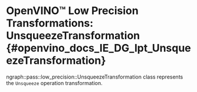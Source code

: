 # OpenVINO™ Low Precision Transformations: UnsqueezeTransformation {#openvino_docs_IE_DG_lpt_UnsqueezeTransformation}

ngraph::pass::low_precision::UnsqueezeTransformation class represents the `Unsqueeze` operation transformation.
